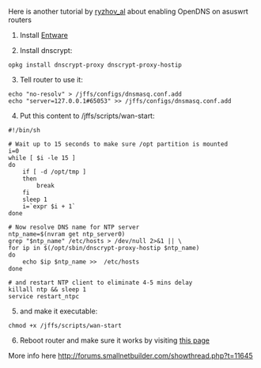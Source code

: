Here is another tutorial by [ryzhov_al](http://forums.smallnetbuilder.com/member.php?u=13498) about enabling OpenDNS on asuswrt routers

1. Install [Entware](https://github.com/RMerl/asuswrt-merlin/wiki/Entware)

2. Install dnscrypt:
```
opkg install dnscrypt-proxy dnscrypt-proxy-hostip
```
3. Tell router to use it:
```
echo "no-resolv" > /jffs/configs/dnsmasq.conf.add
echo "server=127.0.0.1#65053" >> /jffs/configs/dnsmasq.conf.add
```
4. Put this content to /jffs/scripts/wan-start:
```
#!/bin/sh

# Wait up to 15 seconds to make sure /opt partition is mounted
i=0
while [ $i -le 15 ]
do
    if [ -d /opt/tmp ]
    then
        break
    fi
    sleep 1
    i=`expr $i + 1`
done

# Now resolve DNS name for NTP server
ntp_name=$(nvram get ntp_server0)
grep "$ntp_name" /etc/hosts > /dev/null 2>&1 || \
for ip in $(/opt/sbin/dnscrypt-proxy-hostip $ntp_name)
do
    echo $ip $ntp_name >>  /etc/hosts
done

# and restart NTP client to eliminate 4-5 mins delay
killall ntp && sleep 1
service restart_ntpc
```
5. and make it executable:
```
chmod +x /jffs/scripts/wan-start
```
6. Reboot router and make sure it works by visiting [this page](http://www.opendns.com/support/article/64)

More info here http://forums.smallnetbuilder.com/showthread.php?t=11645
